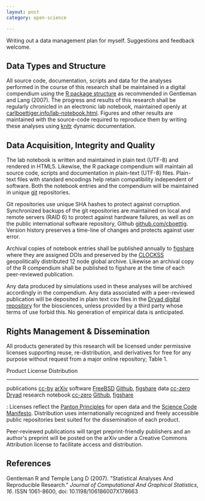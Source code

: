 ```yaml
---
layout: post
category: open-science

---
```


Writing out a data management plan for myself.  Suggestions and feedback welcome.   


## Data Types and Structure

All source code, documentation, scripts and data for the analyses performed in the course of this research shall be maintained in a digital compendium using the [R package structure](http://cran.r-project.org/doc/manuals/R-exts.html#Package-structure) as recommended in Gentleman and Lang (2007).  The progress and results of this research shall be regularly chronicled in an electronic lab notebook, maintained openly at [carlboettiger.info/lab-notebook.html](http://www.carlboettiger.info/lab-notebook.html).  Figures and other results are maintained with the source-code required to reproduce them by writing these analyses using [knitr](http://yihui.name/knitr) dynamic documentation.  

## Data Acquisition, Integrity and Quality

The lab notebook is written and maintained in plain text (UTF-8) and rendered in HTML5.  Likewise, the R package compendium will maintain all source code, scripts and documentation in plain-text (UTF-8) files.  Plain-text files with standard encodings help retain compatibility independent of software.  Both the notebook entries and the compendium will be maintained in unique [git](http://git-scm.com/) repositories.  

Git repositories use unique SHA hashes to protect against corruption. Synchronized backups of the git repositories are maintained on local and remote servers (RAID 6) to protect against hardware failures, as well as on the public international software repository, Github [github.com/cboettig](https://github.com/cboettig).  Version history preserves a time-line of changes and protects against user error.  

Archival copies of notebook entries shall be published annually to [figshare](http://figshare.com) where they are assigned DOIs and preserved by the [CLOCKSS](http://www.clockss.org/clockss/Home) geopolitically distributed 12 node global archive.  Likewise an archival copy of the R compendium shall be published to figshare at the time of each peer-reviewed publication.  

Any data produced by simulations used in these analyses will be archived accordingly in the compendium.  Any data associated with a peer-reviewed publication will be deposited in plain text csv files in the [Dryad digital repository](http://datadryad.org/) for the biosciences, unless provided by a third party whose terms of use forbid this.  No generation of empirical data is anticipated. 


## Rights Management & Dissemination

All products generated by this research will be licensed under permissive licenses supporting reuse, re-distribution, and derivatives for free for any purpose without request from a major online repository; Table 1.  

Product               License                                                      Distribution
-----------------     -----------------------------------------                    -------------------------------------
publications          [cc-by](http://creativecommons.org/licenses/by/3.0/)         [arXiv](http://arxiv.org) 
software              [FreeBSD](http://en.wikipedia.org/wiki/BSD_licenses)         [Github](http://github.com/cboettig), [figshare](http://figshare.com)
data                  [cc-zero](http://creativecommons.org/publicdomain/zero/1.0/) [Dryad](http://datadryad.org)
research notebook     [cc-zero](http://creativecommons.org/publicdomain/zero/1.0/) [Github](http://github.com/cboettig/labnotebook), [figshare](http://figshare.com)

: Licenses reflect the [Panton Principles](http://pantonprinciples.org/) for open data and the [Science Code Manifesto](http://sciencecodemanifesto.org/).  Distribution uses internationally recognized and freely accessible public repositories best suited for the dissemination of each product.  

Peer-reviewed publications will target preprint-friendly publishers and an author's preprint will be posted on the arXiv under a Creative Commons Attribution license to facilitate access and distribution.  


## References

Gentleman R and Temple Lang D (2007). "Statistical Analyses And
Reproducible Research." _Journal of Computational And Graphical
Statistics_, *16*. ISSN 1061-8600, doi: 10.1198/106186007X178663


